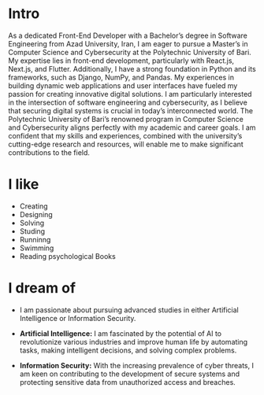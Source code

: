 # Intro

As a dedicated Front-End Developer with a Bachelor’s degree in Software Engineering from Azad University, Iran, I am eager to pursue a Master’s in Computer Science and Cybersecurity at the Polytechnic University of Bari. My expertise lies in front-end development, particularly with React.js, Next.js, and Flutter. Additionally, I have a strong foundation in Python and its frameworks, such as Django, NumPy, and Pandas. My experiences in building dynamic web applications and user interfaces have fueled my passion for creating innovative digital solutions. I am particularly interested in the intersection of software engineering and cybersecurity, as I believe that securing digital systems is crucial in today’s interconnected world. The Polytechnic University of Bari’s renowned program in Computer Science and Cybersecurity aligns perfectly with my academic and career goals. I am confident that my skills and experiences, combined with the university’s cutting-edge research and resources, will enable me to make significant contributions to the field.

<!-- # Currently -->

# I like

- Creating
- Designing
- Solving
- Studing
- Runninng
- Swimming
- Reading psychological Books

# I dream of

- I am passionate about pursuing advanced studies in either Artificial Intelligence or Information Security.

- **Artificial Intelligence:** I am fascinated by the potential of AI to revolutionize various industries and improve human life by automating tasks, making intelligent decisions, and solving complex problems.

- **Information Security:** With the increasing prevalence of cyber threats, I am keen on contributing to the development of secure systems and protecting sensitive data from unauthorized access and breaches.
